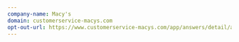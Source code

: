 ```yaml
---
company-name: Macy's
domain: customerservice-macys.com
opt-out-url: https://www.customerservice-macys.com/app/answers/detail/a_id/6617/~/california-privacy-rights
---
```





